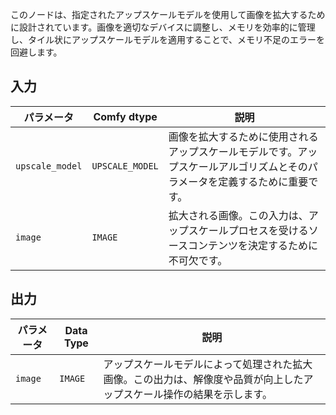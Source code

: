 
このノードは、指定されたアップスケールモデルを使用して画像を拡大するために設計されています。画像を適切なデバイスに調整し、メモリを効率的に管理し、タイル状にアップスケールモデルを適用することで、メモリ不足のエラーを回避します。

## 入力

| パラメータ         | Comfy dtype       | 説明                                                                 |
|-------------------|-------------------|----------------------------------------------------------------------------|
| `upscale_model`   | `UPSCALE_MODEL`   | 画像を拡大するために使用されるアップスケールモデルです。アップスケールアルゴリズムとそのパラメータを定義するために重要です。 |
| `image`           | `IMAGE`           | 拡大される画像。この入力は、アップスケールプロセスを受けるソースコンテンツを決定するために不可欠です。 |

## 出力

| パラメータ | Data Type | 説明                                        |
|-----------|-------------|----------------------------------------------------|
| `image`   | `IMAGE`     | アップスケールモデルによって処理された拡大画像。この出力は、解像度や品質が向上したアップスケール操作の結果を示します。 |

